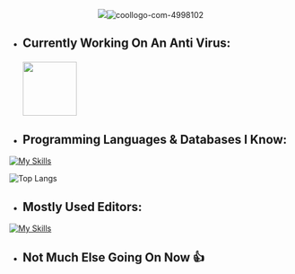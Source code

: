 <p align="center">
 <img src=<"https://imgbb.com/"><img src="https://i.ibb.co/4gms0K7/coollogo-com-4998102.png" alt="coollogo-com-4998102" border="0"></a>
</p>

- ## Currently Working On An Anti Virus: <p align="left"> <img width="96" height="96" src="https://img.icons8.com/color/96/virus-free.png" /> </a> </p>
- ## Programming Languages & Databases I Know:

  
[![My Skills](https://skillicons.dev/icons?i=cs,py,cpp,mongodb,sqlite,firebase)](https://skillicons.dev)

![Top Langs](https://github-readme-stats.vercel.app/api/top-langs/?username=Ohadgips&layout=compact)

- ## Mostly Used Editors:


[![My Skills](https://skillicons.dev/icons?i=vscode,visualstudio)](https://skillicons.dev)
- ## Not Much Else Going On Now 👍
<!--
**Ohadgips/Ohadgips** is a ✨ _special_ ✨ repository because its `README.md` (this file) appears on your GitHub profile.

Here are some ideas to get you started:

- 🔭 I’m currently working on ...
- 🌱 I’m currently learning ...
- 👯 I’m looking to collaborate on ...
- 🤔 I’m looking for help with ...
- 💬 Ask me about ...
- 📫 How to reach me: ...
- 😄 Pronouns: ...
- ⚡ Fun fact: ...
-->
